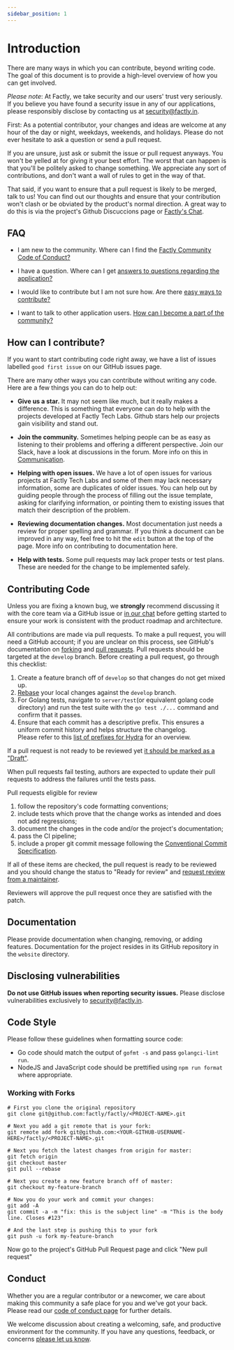 ```yaml
---
sidebar_position: 1
---
```


# Introduction

<!--

Thank you for contributing changes to this document! Because we use a central repository
to synchronize this file across all our repositories, make sure to make your edits
in the correct file, which you can find here:

https://github.com/ory/meta/blob/master/templates/repository/common/CONTRIBUTING.md

-->

There are many ways in which you can contribute, beyond writing code. The goal
of this document is to provide a high-level overview of how you can get
involved.

_Please note_: At Factly, we take security and our users' trust very
seriously. If you believe you have found a security issue in any of our applications,
please responsibly disclose by contacting us at security@factly.in.

First: As a potential contributor, your changes and ideas are welcome at any
hour of the day or night, weekdays, weekends, and holidays. Please do not ever
hesitate to ask a question or send a pull request.

If you are unsure, just ask or submit the issue or pull request anyways. You
won't be yelled at for giving it your best effort. The worst that can happen is
that you'll be politely asked to change something. We appreciate any sort of
contributions, and don't want a wall of rules to get in the way of that.

That said, if you want to ensure that a pull request is likely to be merged,
talk to us! You can find out our thoughts and ensure that your contribution
won't clash or be obviated by the product's normal direction. A great way to
do this is via the project's Github Discuccions page or [Factly's Chat](http://slack.factly.org/).

## FAQ

- I am new to the community. Where can I find the [Factly Community Code of Conduct?](./code-of-conduct)

- I have a question. Where can I get [answers to questions regarding the application?](/docs/contact-us)

- I would like to contribute but I am not sure how. Are there [easy ways to contribute?](#how-can-i-contribute)

- I want to talk to other application users. [How can I become a part of the community?](/docs/contact-us)

## How can I contribute?

If you want to start contributing code right away, we have a list of issues labelled `good first issue` on our GitHub issues page.

There are many other ways you can contribute without writing any code. Here are
a few things you can do to help out:

- **Give us a star.** It may not seem like much, but it really makes a difference. 
  This is something that everyone can do to help with the projects developed at Factly Tech Labs.
  Github stars help our projects gain visibility and stand out.

- **Join the community.** Sometimes helping people can be as easy as listening
  to their problems and offering a different perspective. Join our Slack, have a
  look at discussions in the forum. More info on this in [Communication](/docs/contact-us).

- **Helping with open issues.** We have a lot of open issues for various projects at Factly Tech Labs
  and some of them may lack necessary information, some are duplicates of older
  issues. You can help out by guiding people through the process of filling out
  the issue template, asking for clarifying information, or pointing them to
  existing issues that match their description of the problem.

- **Reviewing documentation changes.** Most documentation just needs a review
  for proper spelling and grammar. If you think a document can be improved in
  any way, feel free to hit the `edit` button at the top of the page. More info
  on contributing to documentation here.

- **Help with tests.** Some pull requests may lack proper tests or test plans.
  These are needed for the change to be implemented safely.


## Contributing Code

Unless you are fixing a known bug, we **strongly** recommend discussing it with
the core team via a GitHub issue or [in our chat](http://slack.factly.org/)
before getting started to ensure your work is consistent with the product roadmap and architecture.

All contributions are made via pull requests. To make a pull request, you will
need a GitHub account; if you are unclear on this process, see GitHub's
documentation on [forking](https://help.github.com/articles/fork-a-repo) and
[pull requests](https://help.github.com/articles/using-pull-requests). Pull
requests should be targeted at the `develop` branch. Before creating a pull
request, go through this checklist:

1. Create a feature branch off of `develop` so that changes do not get mixed up.
1. [Rebase](http://git-scm.com/book/en/Git-Branching-Rebasing) your local
   changes against the `develop` branch.
1. For Golang tests, navigate to `server/test`(or equivalent golang code directory) and run the test suite with the `go test ./...` command and confirm that it passes.
1. Ensure that each commit has a descriptive prefix. This ensures a uniform
   commit history and helps structure the changelog.  
   Please refer to this
   [list of prefixes for Hydra](https://github.com/ory/hydra/blob/master/.github/semantic.yml)
   for an overview.

If a pull request is not ready to be reviewed yet
[it should be marked as a "Draft"](https://docs.github.com/en/github/collaborating-with-pull-requests/proposing-changes-to-your-work-with-pull-requests/changing-the-stage-of-a-pull-request).

When pull requests fail testing, authors are expected to update their pull
requests to address the failures until the tests pass.

Pull requests eligible for review

1. follow the repository's code formatting conventions;
1. include tests which prove that the change works as intended and does not add
   regressions;
1. document the changes in the code and/or the project's documentation;
1. pass the CI pipeline;
1. include a proper git commit message following the
   [Conventional Commit Specification](https://www.conventionalcommits.org/en/v1.0.0/).

If all of these items are checked, the pull request is ready to be reviewed and
you should change the status to "Ready for review" and
[request review from a maintainer](https://docs.github.com/en/github/collaborating-with-pull-requests/proposing-changes-to-your-work-with-pull-requests/requesting-a-pull-request-review).

Reviewers will approve the pull request once they are satisfied with the patch.

## Documentation

Please provide documentation when changing, removing, or adding features.
Documentation for the project resides in its GitHub repository in the `website` directory. 

## Disclosing vulnerabilities

**Do not use GitHub issues when reporting security issues.**
Please disclose vulnerabilities exclusively to
[security@factly.in](mailto:security@factly.in). 

## Code Style

Please follow these guidelines when formatting source code:

- Go code should match the output of `gofmt -s` and pass `golangci-lint run`.
- NodeJS and JavaScript code should be prettified using `npm run format` where
  appropriate.

### Working with Forks

```
# First you clone the original repository
git clone git@github.com:factly/factly/<PROJECT-NAME>.git

# Next you add a git remote that is your fork:
git remote add fork git@github.com:<YOUR-GITHUB-USERNAME-HERE>/factly/<PROJECT-NAME>.git

# Next you fetch the latest changes from origin for master:
git fetch origin
git checkout master
git pull --rebase

# Next you create a new feature branch off of master:
git checkout my-feature-branch

# Now you do your work and commit your changes:
git add -A
git commit -a -m "fix: this is the subject line" -m "This is the body line. Closes #123"

# And the last step is pushing this to your fork
git push -u fork my-feature-branch
```

Now go to the project's GitHub Pull Request page and click "New pull request"

## Conduct

Whether you are a regular contributor or a newcomer, we care about making this
community a safe place for you and we've got your back. Please read our [code of conduct page](code-of-conduct) for further details.


We welcome discussion about creating a welcoming, safe, and productive
environment for the community. If you have any questions, feedback, or concerns
[please let us know](https://slack.factly.org).
